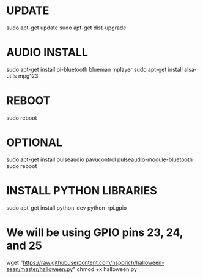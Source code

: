 # UPDATE
sudo apt-get update
sudo apt-get dist-upgrade

# AUDIO INSTALL
sudo apt-get install pi-bluetooth blueman mplayer
sudo apt-get install alsa-utils mpg123

# REBOOT
sudo reboot

# OPTIONAL
sudo apt-get install pulseaudio pavucontrol pulseaudio-module-bluetooth
sudo reboot

# INSTALL PYTHON LIBRARIES
sudo apt-get install python-dev python-rpi.gpio

# We will be using GPIO pins 23, 24, and 25
wget "https://raw.githubusercontent.com/nsporich/halloween-sean/master/halloween.py"
chmod +x halloween.py

